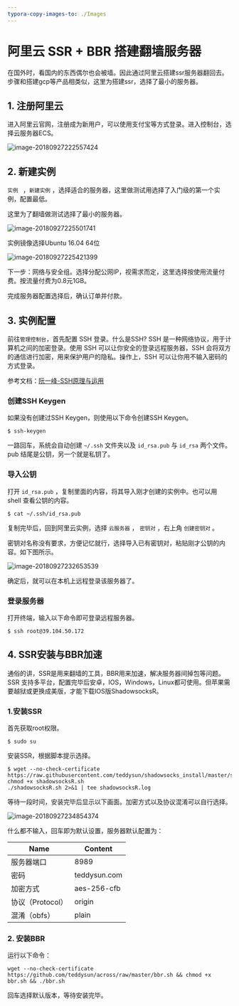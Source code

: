 ```yaml
---
typora-copy-images-to: ./Images
---
```


# 阿里云  SSR + BBR 搭建翻墙服务器

在国外时，看国内的东西偶尔也会被墙。因此通过阿里云搭建ssr服务器翻回去。步骤和搭建gcp等产品相类似，这里为搭建ssr，选择了最小的服务器。

## 1. 注册阿里云

进入阿里云官网，注册成为新用户，可以使用支付宝等方式登录。进入控制台，选择云服务器ECS。

![image-20180927222557424](https://i.imgur.com/8cQw11z.jpg)

## 2. 新建实例

`实例 ` ，`新建实例` ，选择适合的服务器，这里做测试用选择了入门级的第一个实例，配置最低。

这里为了翻墙做测试选择了最小的服务器。

![image-20180927225501741](https://i.imgur.com/lR57PLx.jpg)

实例镜像选择Ubuntu 16.04 64位

![image-20180927225421399](http://pfpdgzoqy.bkt.gdipper.com/Evelyn/135541.jpg)

下一步：网络与安全组。选择分配公网IP，视需求而定，这里选择按使用流量付费。按流量付费为0.8元1GB。

完成服务器配置选择后，确认订单并付款。



## 3. 实例配置

前往`管理控制台`，首先配置 SSH 登录。什么是SSH? SSH 是一种网络协议，用于计算机之间的加密登录。使用 SSH 可以让你安全的登录远程服务器，SSH 会将双方的通信进行加密，用来保护用户的隐私。操作上，SSH 可以让你用不输入密码的方式登录。

参考文档：[阮一峰-SSH原理与运用](http://www.ruanyifeng.com/blog/2011/12/ssh_remote_login.html)

### 创建SSH Keygen

如果没有创建过SSH Keygen，则使用以下命令创建SSH Keygen。

```shell
$ ssh-keygen
```

一路回车，系统会自动创建 `~/.ssh` 文件夹以及 `id_rsa.pub` 与 `id_rsa` 两个文件。pub 结尾是公钥，另一个就是私钥了。

### 导入公钥

打开 `id_rsa.pub` ，复制里面的内容，将其导入刚才创建的实例中。也可以用 shell 查看公钥的内容。

```shell
$ cat ~/.ssh/id_rsa.pub 
```

复制完毕后，回到阿里云实例，选择 `云服务器` ， `密钥对` ，右上角 `创建密钥对` 。

密钥对名称没有要求，方便记忆就行，选择导入已有密钥对，粘贴刚才公钥的内容。如下图所示。

![image-20180927232653539](https://i.imgur.com/UH4yltx.jpg)

确定后，就可以在本机上远程登录该服务器了。

### 登录服务器

打开终端，输入以下命令即可登录远程服务器。

```shell
$ ssh root@39.104.50.172
```

## 4. SSR安装与BBR加速

通俗的讲，SSR是用来翻墙的工具，BBR用来加速，解决服务器间掉包等问题。SSR 支持多平台，配置完毕后安卓，IOS，Windows，Linux都可使用。但苹果需要越狱或更换成美版，才能下载IOS版ShadowsocksR。

### 1.安装SSR

首先获取root权限。

```shell
$ sudo su
```

安装SSR，根据脚本提示选择。

```shell
$ wget --no-check-certificate https://raw.githubusercontent.com/teddysun/shadowsocks_install/master/shadowsocksR.sh
chmod +x shadowsocksR.sh
./shadowsocksR.sh 2>&1 | tee shadowsocksR.log
```

等待一段时间，安装完毕后显示以下画面。加密方式以及协议混淆可以自行选择。

![image-20180927234854374](https://i.imgur.com/fJk65yM.jpg)

什么都不输入，回车即为默认设置，服务器默认配置为：

| Name             | Content      |
| ---------------- | ------------ |
| 服务器端口       | 8989         |
| 密码             | teddysun.com |
| 加密方式         | aes-256-cfb  |
| 协议（Protocol） | origin       |
| 混淆（obfs）     | plain        |

### 2. 安装BBR

运行以下命令：

```shell
wget --no-check-certificate https://github.com/teddysun/across/raw/master/bbr.sh && chmod +x bbr.sh && ./bbr.sh
```

回车选择默认版本，等待安装完毕。



